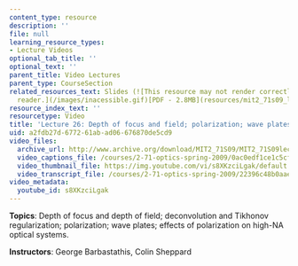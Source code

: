 ```yaml
---
content_type: resource
description: ''
file: null
learning_resource_types:
- Lecture Videos
optional_tab_title: ''
optional_text: ''
parent_title: Video Lectures
parent_type: CourseSection
related_resources_text: Slides (![This resource may not render correctly in a screen
  reader.](/images/inacessible.gif)[PDF - 2.8MB](resources/mit2_71s09_lec26))
resource_index_text: ''
resourcetype: Video
title: 'Lecture 26: Depth of focus and field; polarization; wave plates'
uid: a2fdb27d-6772-61ab-ad06-676870de5cd9
video_files:
  archive_url: http://www.archive.org/download/MIT2_71S09/MIT2_71S09lec26_300k.mp4
  video_captions_file: /courses/2-71-optics-spring-2009/0ac0edf1ce1c5cfb8ffccdbeb9b069ce_s8XKzciLgak.vtt
  video_thumbnail_file: https://img.youtube.com/vi/s8XKzciLgak/default.jpg
  video_transcript_file: /courses/2-71-optics-spring-2009/22396c48b0aae6d289e4d526211c620c_s8XKzciLgak.pdf
video_metadata:
  youtube_id: s8XKzciLgak
---
```


**Topics**: Depth of focus and depth of field; deconvolution and Tikhonov regularization; polarization; wave plates; effects of polarization on high-NA optical systems.

**Instructors**: George Barbastathis, Colin Sheppard